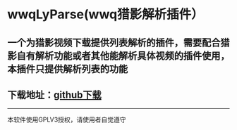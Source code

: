 # wwqLyParse(wwq猎影解析插件）

一个为猎影视频下载提供列表解析的插件，需要配合猎影自有解析功能或者其他能解析具体视频的插件使用，本插件只提供解析列表的功能
---

## 下载地址：[github下载](https://github.com/wwqgtxx/wwqLyParse/archive/master.zip)

---

本软件使用GPLV3授权，请使用者自觉遵守
